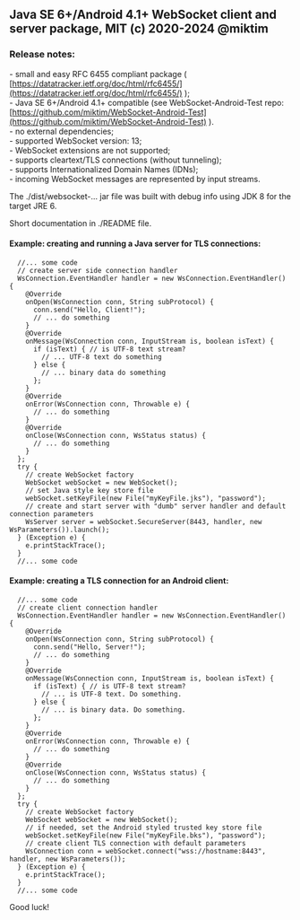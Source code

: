 ## Java SE 6+/Android 4.1+ WebSocket client and server package, MIT (c) 2020-2024 @miktim<br/>
### Release notes:

\- small and easy RFC 6455 compliant package ( [https://datatracker.ietf.org/doc/html/rfc6455/](https://datatracker.ietf.org/doc/html/rfc6455/) );  
\- Java SE 6+/Android 4.1+ compatible (see WebSocket-Android-Test repo:  
  [https://github.com/miktim/WebSocket-Android-Test](https://github.com/miktim/WebSocket-Android-Test) ).  
\- no external dependencies;  
\- supported WebSocket version: 13;  
\- WebSocket extensions are not supported;  
\- supports cleartext/TLS connections (without tunneling);  
\- supports Internationalized Domain Names (IDNs);  
\- incoming WebSocket messages are represented by input streams.    

The ./dist/websocket-... jar file was built with debug info using JDK 8 for the target JRE 6.  

Short documentation in ./README file.  

#### Example: creating and running a Java server for TLS connections:  


```  
  //... some code
  // create server side connection handler
  WsConnection.EventHandler handler = new WsConnection.EventHandler() {
    @Override
    onOpen(WsConnection conn, String subProtocol) {
      conn.send("Hello, Client!");
      // ... do something
    }
    @Override
    onMessage(WsConnection conn, InputStream is, boolean isText) {
      if (isText) { // is UTF-8 text stream?
        // ... UTF-8 text do something
      } else {
        // ... binary data do something
      };
    }
    @Override
    onError(WsConnection conn, Throwable e) {
      // ... do something
    }
    @Override
    onClose(WsConnection conn, WsStatus status) {
      // ... do something
    }
  };
  try {
    // create WebSocket factory
    WebSocket webSocket = new WebSocket();
    // set Java style key store file
    webSocket.setKeyFile(new File("myKeyFile.jks"), "password");
    // create and start server with "dumb" server handler and default connection parameters
    WsServer server = webSocket.SecureServer(8443, handler, new WsParameters()).launch();	
  } (Exception e) {
    e.printStackTrace();
  }
  //... some code
```  

#### Example: creating a TLS connection for an Android client:  

```
  //... some code
  // create client connection handler
  WsConnection.EventHandler handler = new WsConnection.EventHandler() {
    @Override
    onOpen(WsConnection conn, String subProtocol) {
      conn.send("Hello, Server!");
      // ... do something
    }
    @Override
    onMessage(WsConnection conn, InputStream is, boolean isText) {
      if (isText) { // is UTF-8 text stream?
        // ... is UTF-8 text. Do something.
      } else {
        // ... is binary data. Do something.
      };
    }
    @Override
    onError(WsConnection conn, Throwable e) {
      // ... do something
    }
    @Override
    onClose(WsConnection conn, WsStatus status) {
      // ... do something
    }
  };
  try {
    // create WebSocket factory
    WebSocket webSocket = new WebSocket();
    // if needed, set the Android styled trusted key store file
    webSocket.setKeyFile(new File("myKeyFile.bks"), "password");
    // create client TLS connection with default parameters
    WsConnection conn = webSocket.connect("wss://hostname:8443", handler, new WsParameters());	
  } (Exception e) {
    e.printStackTrace();
  }
  //... some code

```

Good luck!